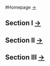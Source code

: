 #Homepage [->](../../README.md)

## Section I [->](section1.md)

## Section II [->](section2.md)

## Section III [->](section3.md)